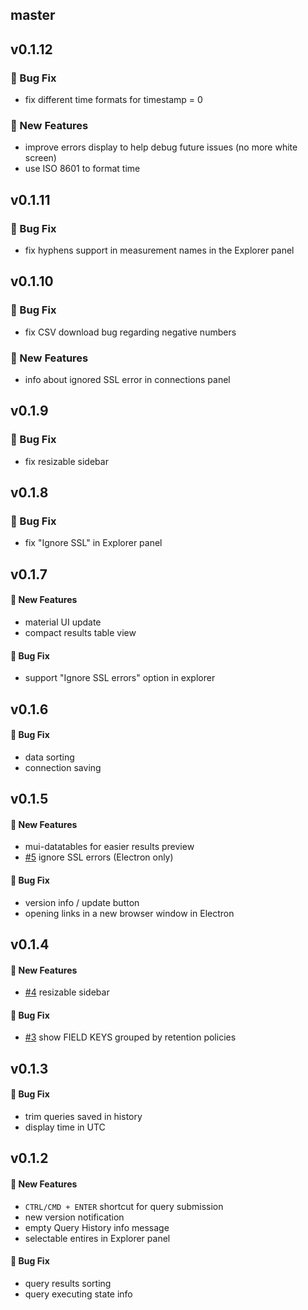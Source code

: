 ## master

## v0.1.12

### :bug: Bug Fix

- fix different time formats for timestamp = 0

### :rocket: New Features

- improve errors display to help debug future issues (no more white screen)
- use ISO 8601 to format time

## v0.1.11

### :bug: Bug Fix

- fix hyphens support in measurement names in the Explorer panel

## v0.1.10

### :bug: Bug Fix

- fix CSV download bug regarding negative numbers

### :rocket: New Features

- info about ignored SSL error in connections panel

## v0.1.9

### :bug: Bug Fix

- fix resizable sidebar

## v0.1.8

### :bug: Bug Fix

- fix "Ignore SSL" in Explorer panel

## v0.1.7

#### :rocket: New Features

- material UI update
- compact results table view

#### :bug: Bug Fix

- support "Ignore SSL errors" option in explorer

## v0.1.6

#### :bug: Bug Fix

- data sorting
- connection saving

## v0.1.5

#### :rocket: New Features

- mui-datatables for easier results preview
- [#5](https://github.com/timeseriesadmin/timeseriesadmin/issues/5) ignore SSL errors (Electron only)

#### :bug: Bug Fix

- version info / update button
- opening links in a new browser window in Electron

## v0.1.4

#### :rocket: New Features

- [#4](https://github.com/timeseriesadmin/timeseriesadmin/issues/4) resizable sidebar

#### :bug: Bug Fix

- [#3](https://github.com/timeseriesadmin/timeseriesadmin/issues/3) show FIELD KEYS grouped by retention policies

## v0.1.3

#### :bug: Bug Fix

- trim queries saved in history
- display time in UTC

## v0.1.2

#### :rocket: New Features

- `CTRL/CMD + ENTER` shortcut for query submission
- new version notification
- empty Query History info message
- selectable entires in Explorer panel

#### :bug: Bug Fix

- query results sorting
- query executing state info
